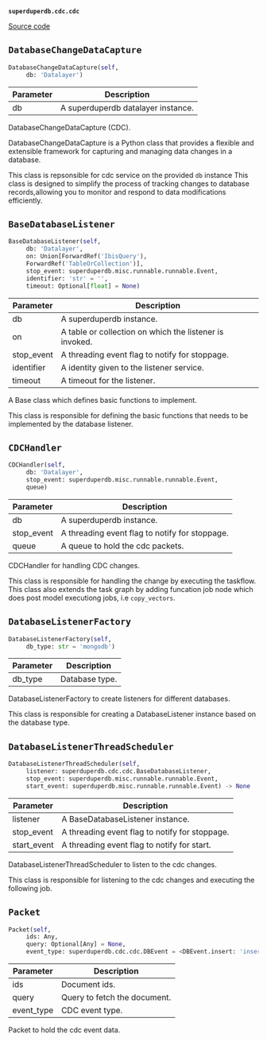 **`superduperdb.cdc.cdc`** 

[Source code](https://github.com/SuperDuperDB/superduperdb/blob/main/superduperdb/cdc/cdc.py)

## `DatabaseChangeDataCapture` 

```python
DatabaseChangeDataCapture(self,
     db: 'Datalayer')
```
| Parameter | Description |
|-----------|-------------|
| db | A superduperdb datalayer instance. |

DatabaseChangeDataCapture (CDC).

DatabaseChangeDataCapture is a Python class that provides a flexible and
extensible framework for capturing and managing data changes
in a database.

This class is repsonsible for cdc service on the provided `db` instance
This class is designed to simplify the process of tracking changes
to database records,allowing you to monitor and respond to
data modifications efficiently.

## `BaseDatabaseListener` 

```python
BaseDatabaseListener(self,
     db: 'Datalayer',
     on: Union[ForwardRef('IbisQuery'),
     ForwardRef('TableOrCollection')],
     stop_event: superduperdb.misc.runnable.runnable.Event,
     identifier: 'str' = '',
     timeout: Optional[float] = None)
```
| Parameter | Description |
|-----------|-------------|
| db | A superduperdb instance. |
| on | A table or collection on which the listener is invoked. |
| stop_event | A threading event flag to notify for stoppage. |
| identifier | A identity given to the listener service. |
| timeout | A timeout for the listener. |

A Base class which defines basic functions to implement.

This class is responsible for defining the basic functions
that needs to be implemented by the database listener.

## `CDCHandler` 

```python
CDCHandler(self,
     db: 'Datalayer',
     stop_event: superduperdb.misc.runnable.runnable.Event,
     queue)
```
| Parameter | Description |
|-----------|-------------|
| db | A superduperdb instance. |
| stop_event | A threading event flag to notify for stoppage. |
| queue | A queue to hold the cdc packets. |

CDCHandler for handling CDC changes.

This class is responsible for handling the change by executing the taskflow.
This class also extends the task graph by adding funcation job node which
does post model executiong jobs, i.e `copy_vectors`.

## `DatabaseListenerFactory` 

```python
DatabaseListenerFactory(self,
     db_type: str = 'mongodb')
```
| Parameter | Description |
|-----------|-------------|
| db_type | Database type. |

DatabaseListenerFactory to create listeners for different databases.

This class is responsible for creating a DatabaseListener instance
based on the database type.

## `DatabaseListenerThreadScheduler` 

```python
DatabaseListenerThreadScheduler(self,
     listener: superduperdb.cdc.cdc.BaseDatabaseListener,
     stop_event: superduperdb.misc.runnable.runnable.Event,
     start_event: superduperdb.misc.runnable.runnable.Event) -> None
```
| Parameter | Description |
|-----------|-------------|
| listener | A BaseDatabaseListener instance. |
| stop_event | A threading event flag to notify for stoppage. |
| start_event | A threading event flag to notify for start. |

DatabaseListenerThreadScheduler to listen to the cdc changes.

This class is responsible for listening to the cdc changes and
executing the following job.

## `Packet` 

```python
Packet(self,
     ids: Any,
     query: Optional[Any] = None,
     event_type: superduperdb.cdc.cdc.DBEvent = <DBEvent.insert: 'insert'>) -> None
```
| Parameter | Description |
|-----------|-------------|
| ids | Document ids. |
| query | Query to fetch the document. |
| event_type | CDC event type. |

Packet to hold the cdc event data.

